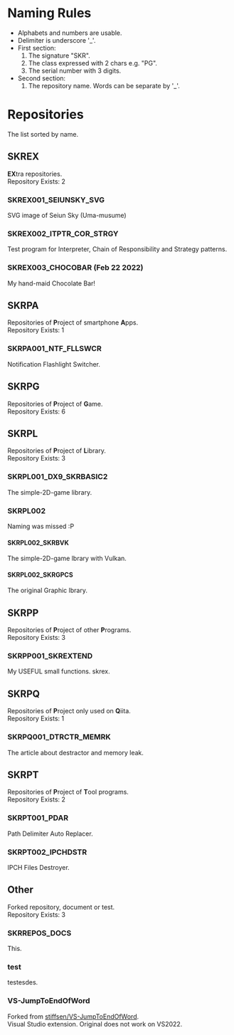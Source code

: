 # Naming Rules
* Alphabets and numbers are usable.
* Delimiter is underscore '_'.
* First section:
  1. The signature "SKR".
  1. The class expressed with 2 chars e.g. "PG".
  1. The serial number with 3 digits.
* Second section:
  1. The repository name. Words can be separate by '_'.


# Repositories
The list sorted by name.


## SKREX
**EX**tra repositories.<br/>
Repository Exists: 2

### SKREX001_SEIUNSKY_SVG
SVG image of Seiun Sky (Uma-musume)
### SKREX002_ITPTR_COR_STRGY
Test program for Interpreter, Chain of Responsibility and Strategy patterns. 
### SKREX003_CHOCOBAR (Feb 22 2022)
My hand-maid Chocolate Bar!


## SKRPA
Repositories of **P**roject of smartphone **A**pps.<br />
Repository Exists: 1

### SKRPA001_NTF_FLLSWCR
Notification Flashlight Switcher.


## SKRPG
Repositories of **P**roject of **G**ame.<br/>
Repository Exists: 6

### [](SKRPG001_CRLANE (Private))
### [](SKRPG002_KKTL (Private))
### [](SKRPG003_BSO (Private))
### [](SKRPG004_KRBS (Private))


## SKRPL
Repositories of **P**roject of **L**ibrary.<br/>
Repository Exists: 3

### SKRPL001_DX9_SKRBASIC2
The simple-2D-game library.
### SKRPL002
Naming was missed :P
#### SKRPL002_SKRBVK
The simple-2D-game lbrary with Vulkan.
#### SKRPL002_SKRGPCS
The original Graphic lbrary.


## SKRPP
Repositories of **P**roject of other **P**rograms.<br/>
Repository Exists: 3

### SKRPP001_SKREXTEND
My USEFUL small functions. skrex.


## SKRPQ
Repositories of **P**roject only used on **Q**iita.<br/>
Repository Exists: 1

### SKRPQ001_DTRCTR_MEMRK
The article about destractor and memory leak.


## SKRPT
Repositories of **P**roject of **T**ool programs.<br/>
Repository Exists: 2

### SKRPT001_PDAR
Path Delimiter Auto Replacer.
### SKRPT002_IPCHDSTR
IPCH Files Destroyer.


## Other
Forked repository, document or test.<br/>
Repository Exists: 3

### SKRREPOS_DOCS
This.
### test
testesdes.
### VS-JumpToEndOfWord
Forked from [stiffsen/VS-JumpToEndOfWord](https://github.com/stiffsen/VS-JumpToEndOfWord).<br/>
Visual Studio extension. Original does not work on VS2022.



